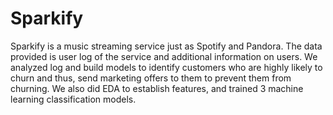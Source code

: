 # Sparkify
Sparkify is a music streaming service just as Spotify and Pandora.  The data provided is user log of the service and additional information on users. We analyzed log and build models to identify customers who are highly likely to churn and thus, send marketing offers to them to prevent them from churning.   We also did EDA to establish features, and trained 3 machine learning classification models.
